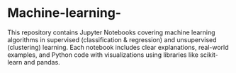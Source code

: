 # Machine-learning-
This repository contains Jupyter Notebooks covering machine learning algorithms in supervised (classification &amp; regression) and unsupervised (clustering) learning. Each notebook includes clear explanations, real-world examples, and Python code with visualizations using libraries like scikit-learn and pandas.
